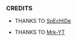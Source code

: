 ### CREDITS

* THANKS TO [SpEcHiDe](https://github.com/SpEcHiDe)

* THANKS TO [Mrk-YT](https://github.com/MRK-YT)

